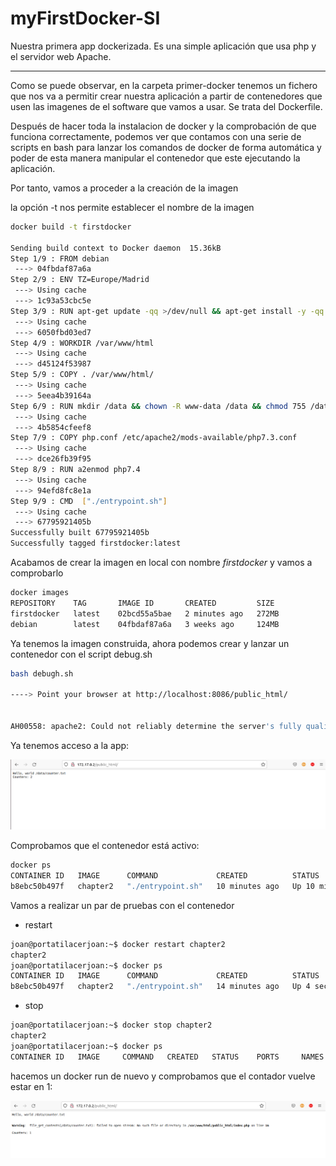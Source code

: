 # myFirstDocker-SI

Nuestra primera app dockerizada.
Es una simple aplicación que usa php y el servidor web Apache.

<hr>

Como se puede observar, en la carpeta primer-docker tenemos un fichero que nos va a permitir crear nuestra aplicación a partir de contenedores que usen las imagenes de el software que vamos a usar. Se trata del Dockerfile.

Después de hacer toda la instalacion de docker y la comprobación de que funciona correctamente, podemos ver que contamos con una serie de scripts en bash para lanzar los comandos de docker de forma automática y poder de esta manera manipular el contenedor que este ejecutando la aplicación.

Por tanto, vamos a proceder a la creación de la imagen

la opción -t nos permite establecer el nombre de la imagen

``` bash
docker build -t firstdocker

Sending build context to Docker daemon  15.36kB
Step 1/9 : FROM debian
 ---> 04fbdaf87a6a
Step 2/9 : ENV TZ=Europe/Madrid
 ---> Using cache
 ---> 1c93a53cbc5e
Step 3/9 : RUN apt-get update -qq >/dev/null && apt-get install -y -qq procps telnet apache2 php7.4 -qq >/dev/null
 ---> Using cache
 ---> 6050fbd03ed7
Step 4/9 : WORKDIR /var/www/html
 ---> Using cache
 ---> d45124f53987
Step 5/9 : COPY . /var/www/html/
 ---> Using cache
 ---> 5eea4b39164a
Step 6/9 : RUN mkdir /data && chown -R www-data /data && chmod 755 /data & chmod 775 -R /var/www/html/
 ---> Using cache
 ---> 4b5854cfeef8
Step 7/9 : COPY php.conf /etc/apache2/mods-available/php7.3.conf
 ---> Using cache
 ---> dce26fb39f95
Step 8/9 : RUN a2enmod php7.4
 ---> Using cache
 ---> 94efd8fc8e1a
Step 9/9 : CMD  ["./entrypoint.sh"]
 ---> Using cache
 ---> 67795921405b
Successfully built 67795921405b
Successfully tagged firstdocker:latest
```

Acabamos de crear la imagen en local con nombre <i>firstdocker</i> y vamos a comprobarlo

``` bash
docker images
REPOSITORY    TAG       IMAGE ID       CREATED         SIZE
firstdocker   latest    02bcd55a5bae   2 minutes ago   272MB
debian        latest    04fbdaf87a6a   3 weeks ago     124MB
```
Ya tenemos la imagen construida, ahora podemos crear y lanzar un contenedor con el script debug.sh

``` bash
bash debugh.sh

----> Point your browser at http://localhost:8086/public_html/


AH00558: apache2: Could not reliably determine the server's fully qualified domain name, using 172.17.0.2. Set the 'ServerName' directive globally to suppress this message

```


Ya tenemos acceso a la app:

<img src="./images/counter.png"></img>



Comprobamos que el contenedor está activo:


``` bash
docker ps
CONTAINER ID   IMAGE      COMMAND             CREATED          STATUS          PORTS                                   NAMES
b8ebc50b497f   chapter2   "./entrypoint.sh"   10 minutes ago   Up 10 minutes   0.0.0.0:8086->80/tcp, :::8086->80/tcp   chapter2

```

Vamos a realizar un par de pruebas con el contenedor

- restart

``` bash
joan@portatilacerjoan:~$ docker restart chapter2
chapter2
joan@portatilacerjoan:~$ docker ps
CONTAINER ID   IMAGE      COMMAND             CREATED          STATUS         PORTS                                   NAMES
b8ebc50b497f   chapter2   "./entrypoint.sh"   14 minutes ago   Up 4 seconds   0.0.0.0:8086->80/tcp, :::8086->80/tcp   chapter2

```

- stop

``` bash 
joan@portatilacerjoan:~$ docker stop chapter2
chapter2
joan@portatilacerjoan:~$ docker ps 
CONTAINER ID   IMAGE     COMMAND   CREATED   STATUS    PORTS     NAMES

```

hacemos un docker run de nuevo y comprobamos que el contador vuelve estar en 1:

<img src="./images/counterStart.png"></img>



